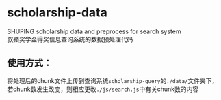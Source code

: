 # scholarship-data
SHUPING scholarship data and preprocess for search system  
叔蘋奖学金得奖信息查询系统的数据预处理代码
## 使用方式：
将处理后的chunk文件上传到查询系统`scholarship-query`的`./data/`文件夹下，若chunk数发生改变，则相应更改`./js/search.js`中有关chunk数的内容

